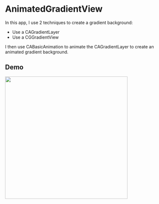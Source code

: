# AnimatedGradientView

In this app, I use 2 techniques to create a gradient background:
* Use a CAGradientLayer
* Use a CGGradientView

I then use CABasicAnimation to animate the CAGradientLayer to create an animated gradient background.

## Demo

<img src="./Demo/demo.gif" width="400">
